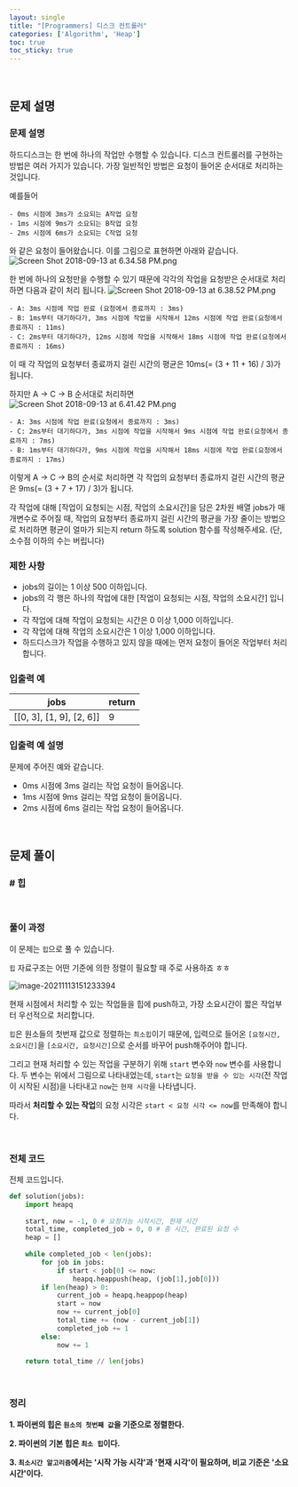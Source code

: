 ```yaml
---
layout: single
title: "[Programmers] 디스크 컨트롤러"
categories: ['Algorithm', 'Heap']
toc: true
toc_sticky: true
---
```




<br>

## 문제 설명

### 문제 설명

하드디스크는 한 번에 하나의 작업만 수행할 수 있습니다. 디스크 컨트롤러를 구현하는 방법은 여러 가지가 있습니다. 가장 일반적인 방법은 요청이 들어온 순서대로 처리하는 것입니다.

예를들어

```
- 0ms 시점에 3ms가 소요되는 A작업 요청
- 1ms 시점에 9ms가 소요되는 B작업 요청
- 2ms 시점에 6ms가 소요되는 C작업 요청
```

와 같은 요청이 들어왔습니다. 이를 그림으로 표현하면 아래와 같습니다.
![Screen Shot 2018-09-13 at 6.34.58 PM.png](https://grepp-programmers.s3.amazonaws.com/files/production/b68eb5cec6/38dc6a53-2d21-4c72-90ac-f059729c51d5.png)

한 번에 하나의 요청만을 수행할 수 있기 때문에 각각의 작업을 요청받은 순서대로 처리하면 다음과 같이 처리 됩니다.
![Screen Shot 2018-09-13 at 6.38.52 PM.png](https://grepp-programmers.s3.amazonaws.com/files/production/5e677b4646/90b91fde-cac4-42c1-98b8-8f8431c52dcf.png)

```
- A: 3ms 시점에 작업 완료 (요청에서 종료까지 : 3ms)
- B: 1ms부터 대기하다가, 3ms 시점에 작업을 시작해서 12ms 시점에 작업 완료(요청에서 종료까지 : 11ms)
- C: 2ms부터 대기하다가, 12ms 시점에 작업을 시작해서 18ms 시점에 작업 완료(요청에서 종료까지 : 16ms)
```

이 때 각 작업의 요청부터 종료까지 걸린 시간의 평균은 10ms(= (3 + 11 + 16) / 3)가 됩니다.

하지만 A → C → B 순서대로 처리하면
![Screen Shot 2018-09-13 at 6.41.42 PM.png](https://grepp-programmers.s3.amazonaws.com/files/production/9eb7c5a6f1/a6cff04d-86bb-4b5b-98bf-6359158940ac.png)

```
- A: 3ms 시점에 작업 완료(요청에서 종료까지 : 3ms)
- C: 2ms부터 대기하다가, 3ms 시점에 작업을 시작해서 9ms 시점에 작업 완료(요청에서 종료까지 : 7ms)
- B: 1ms부터 대기하다가, 9ms 시점에 작업을 시작해서 18ms 시점에 작업 완료(요청에서 종료까지 : 17ms)
```

이렇게 A → C → B의 순서로 처리하면 각 작업의 요청부터 종료까지 걸린 시간의 평균은 9ms(= (3 + 7 + 17) / 3)가 됩니다.

각 작업에 대해 [작업이 요청되는 시점, 작업의 소요시간]을 담은 2차원 배열 jobs가 매개변수로 주어질 때, 작업의 요청부터 종료까지 걸린 시간의 평균을 가장 줄이는 방법으로 처리하면 평균이 얼마가 되는지 return 하도록 solution 함수를 작성해주세요. (단, 소수점 이하의 수는 버립니다)

### 제한 사항

- jobs의 길이는 1 이상 500 이하입니다.
- jobs의 각 행은 하나의 작업에 대한 [작업이 요청되는 시점, 작업의 소요시간] 입니다.
- 각 작업에 대해 작업이 요청되는 시간은 0 이상 1,000 이하입니다.
- 각 작업에 대해 작업의 소요시간은 1 이상 1,000 이하입니다.
- 하드디스크가 작업을 수행하고 있지 않을 때에는 먼저 요청이 들어온 작업부터 처리합니다.

### 입출력 예

| jobs                     | return |
| ------------------------ | ------ |
| [[0, 3], [1, 9], [2, 6]] | 9      |

### 입출력 예 설명

문제에 주어진 예와 같습니다.

- 0ms 시점에 3ms 걸리는 작업 요청이 들어옵니다.
- 1ms 시점에 9ms 걸리는 작업 요청이 들어옵니다.
- 2ms 시점에 6ms 걸리는 작업 요청이 들어옵니다.

<br>

## 문제 풀이

### \# 힙

<br>

### 풀이 과정

이 문제는 `힙`으로 풀 수 있습니다. 

`힙` 자료구조는 어떤 기준에 의한 정렬이 필요할 때 주로 사용하죠 ㅎㅎ

![image-20211113151233394](https://user-images.githubusercontent.com/70505378/141608644-b4ba872c-4007-4ed7-8561-1a5ac9cc405d.png)

현재 시점에서 처리할 수 있는 작업들을 힙에 push하고, 가장 소요시간이 짧은 작업부터 우선적으로 처리합니다. 

`힙`은 원소들의 첫번재 값으로 정렬하는 `최소힙`이기 때문에, 입력으로 들어온 `[요청시간, 소요시간]`을 `[소요시간, 요청시간]`으로 순서를 바꾸어 push해주어야 합니다. 

그리고 현재 처리할 수 있는 작업을 구분하기 위해 `start` 변수와 `now` 변수를 사용합니다. 두 변수는 위에서 그림으로 나타내었는데, `start`는 `요청을 받을 수 있는 시각`(전 작업이 시작된 시점)을 나타내고 `now`는 `현재 시각`을 나타냅니다. 

따라서 **처리할 수 있는 작업**의 요청 시각은 `start < 요청 시각 <= now`를 만족해야 합니다. 

<br>

### 전체 코드

전체 코드입니다. 

```python
def solution(jobs):
    import heapq
    
    start, now = -1, 0 # 요청가능 시작시간, 현재 시간
    total_time, completed_job = 0, 0 # 총 시간, 완료된 요청 수
    heap = []
    
    while completed_job < len(jobs):
        for job in jobs:
            if start < job[0] <= now:
                heapq.heappush(heap, (job[1],job[0]))
        if len(heap) > 0:
            current_job = heapq.heappop(heap)
            start = now
            now += current_job[0]
            total_time += (now - current_job[1])
            completed_job += 1
        else:
            now += 1
            
    return total_time // len(jobs)
```

<br>

### 정리

**1. 파이썬의 힙은 `원소의 첫번째 값`을 기준으로 정렬한다.**

**2. 파이썬의 기본 힙은 `최소 힙`이다.**

**3. `최소시간 알고리즘`에서는 '시작 가능 시각'과 '현재 시각'이 필요하며, 비교 기준은 '소요 시간'이다.**













